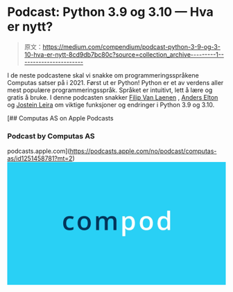 # Podcast: Python 3.9 og 3.10 — Hva er nytt?

> 原文：<https://medium.com/compendium/podcast-python-3-9-og-3-10-hva-er-nytt-8cd9db7bc80c?source=collection_archive---------1----------------------->

I de neste podcastene skal vi snakke om programmeringsspråkene Computas satser på i 2021\. Først ut er Python! Python er et av verdens aller mest populære programmeringsspråk. Språket er intuitivt, lett å lære og gratis å bruke. I denne podcasten snakker [Filip Van Laenen](https://medium.com/u/5e463e07259f?source=post_page-----8cd9db7bc80c--------------------------------) , [Anders Elton](https://medium.com/u/b9ea9988486c?source=post_page-----8cd9db7bc80c--------------------------------) og [Jostein Leira](https://medium.com/u/dbdba8526170?source=post_page-----8cd9db7bc80c--------------------------------) om viktige funksjoner og endringer i Python 3.9 og 3.10.

[](https://podcasts.apple.com/no/podcast/computas-as/id1251458781?mt=2) [## ‎Computas AS on Apple Podcasts

### ‎Podcast by Computas AS

podcasts.apple.com](https://podcasts.apple.com/no/podcast/computas-as/id1251458781?mt=2) ![](img/b14fbbcc920039f89632bb8192d832f9.png)